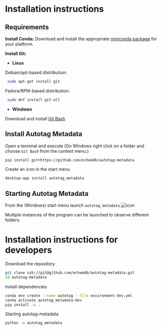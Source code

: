 # Installation instructions

## Requirements

**Install Conda:**
Download and install the appropriate [miniconda package](https://docs.conda.io/en/latest/miniconda.html) for your platform.

**Install Git:**

* **Linux**

Debian/apt-based distribution:

```sh
 sudo apt-get install git
```

Fedora/RPM-based distribution:

```sh
 sudo dnf install git-all
```

* **Windows**

Download and install [Git Bash](https://gitforwindows.org/)

## Install Autotag Metadata

Open a terminal and execute (On Windows right click on a folder and choose `Git Bash` from the context menu.)

```sh
pip install git+https://github.com/echemdb/autotag-metadata
```

Create an icon in the start menu

```sh
desktop-app install autotag_metadata
```

## Starting Autotag Metadata

From the (Windows) start menu launch `autotag_metadata`
![icon](autotag_metadata/autotag_metadata.ico)

Multiple instances of the program can be launched to observe different folders.

# Installation instructions for developers

Download the repository

```sh
git clone ssh://git@github.com/echemdb/autotag-metadata.git
cd autotag-metadata
```

Install dependencies

```sh
conda env create --name autotag --file environment-dev.yml
conda activate autotag_metadata-dev
pip install -e .
```

Starting autotag-metadata

```sh
python -m autotag_metadata
```
